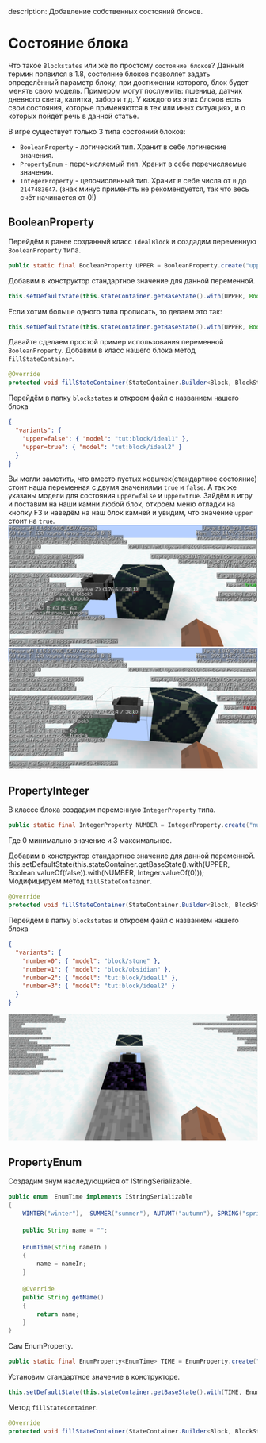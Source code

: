 description: Добавление собственных состояний блоков.

# Состояние блока

Что такое `Blockstates` или же по простому `состояние блоков`? Данный термин появился в 1.8, состояние блоков позволяет задать определённый параметр блоку, при достижении которого, блок будет менять свою модель. Примером могут послужить: пшеница, датчик дневного света, калитка, забор и т.д. У каждого из этих блоков есть свои состояния, которые применяются в тех или иных ситуациях, и о которых пойдёт речь в данной статье.

В игре существует только 3 типа состояний блоков:
* `BooleanProperty` - логический тип. Хранит в себе логические значения.
* `PropertyEnum` - перечисляемый тип. Хранит в себе перечисляемые значения.
* `IntegerProperty` - целочисленный тип. Хранит в себе числа от `0` до `2147483647`. (знак минус применять не рекомендуется, так что весь счёт начинается от 0!)

## BooleanProperty

Перейдём в ранее созданный класс `IdealBlock` и создадим переменную `BooleanProperty` типа.
```java
public static final BooleanProperty UPPER = BooleanProperty.create("upper");
```

Добавим в конструктор стандартное значение для данной переменной.
```java
this.setDefaultState(this.stateContainer.getBaseState().with(UPPER, Boolean.valueOf(false)));
```

Если хотим больше одного типа прописать, то делаем это так:
```java
this.setDefaultState(this.stateContainer.getBaseState().with(UPPER, Boolean.valueOf(false)).with(OTHER_STATE, Base_Value));
```

Давайте сделаем простой пример использования переменной `BooleanProperty`. Добавим в класс нашего блока метод `fillStateContainer`.
```java
@Override
protected void fillStateContainer(StateContainer.Builder<Block, BlockState> builder) { builder.add(UPPER);  }
```

Перейдём в папку `blockstates` и откроем файл с названием нашего блока
```json
{
  "variants": {
    "upper=false": { "model": "tut:block/ideal1" },
    "upper=true": { "model": "tut:block/ideal2" }
  }
}
```

Вы могли заметить, что вместо пустых ковычек(стандартное состояние) стоит наша переменная с двумя значениями `true` и `false`. А так же указаны модели для состояния `upper=false` и `upper=true`. Зайдём в игру и поставим на наши камни любой блок, откроем меню отладки на кнопку F3 и наведём на наш блок камней и увидим, что значение `upper` стоит на `true`.
[![С тру](images/state_true.png)](images/state_true.png)
[![С фолс](images/state_false.png)](images/state_false.png)
## PropertyInteger

В классе блока создадим переменную `IntegerProperty` типа.
```java
public static final IntegerProperty NUMBER = IntegerProperty.create("number", 0, 3);
```
Где 0 минимально значение и 3 максимальное. 

Добавим в конструктор стандартное значение для данной переменной.
this.setDefaultState(this.stateContainer.getBaseState().with(UPPER, Boolean.valueOf(false)).with(NUMBER, Integer.valueOf(0)));
Модифицируем метод `fillStateContainer`.
```java
@Override
protected void fillStateContainer(StateContainer.Builder<Block, BlockState> builder) { builder.add(UPPER).add(NUMBER);  }
```
Перейдём в папку `blockstates` и откроем файл с названием нашего блока
```json
{
  "variants": {
    "number=0": { "model": "block/stone" },
    "number=1": { "model": "block/obsidian" },
    "number=2": { "model": "tut:block/ideal1" },
    "number=3": { "model": "tut:block/ideal2" }
  }
}
```
[![С числом](images/state_int.png)](images/state_int.png)

## PropertyEnum

Создадим энум наследующийся от IStringSerializable.
```java
public enum  EnumTime implements IStringSerializable
{
    WINTER("winter"),  SUMMER("summer"), AUTUMT("autumn"), SPRING("spring");

    public String name = "";

    EnumTime(String nameIn )
    {
        name = nameIn;
    }

    @Override
    public String getName()
    {
        return name;
    }
}
```
Сам EnumProperty.
```java
public static final EnumProperty<EnumTime> TIME = EnumProperty.create("time", EnumTime.class);
```
Установим стандартное значение в конструкторе.
```java
this.setDefaultState(this.stateContainer.getBaseState().with(TIME, EnumTime.SPRING));
```
Метод `fillStateContainer`.
```java
@Override
protected void fillStateContainer(StateContainer.Builder<Block, BlockState> builder) { builder.add(TIME);  }
```




